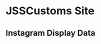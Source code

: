 # JSSCustoms Site

## Instagram Display Data

<!-- accessibility_caption: "Photo shared by @scottyscustoms on July 29, 2020 tagging @porterqwinn. Image may contain: 1 person, shoes"
comments_disabled: false
dimensions: {height: 720, width: 1080}
display_url: "https://scontent-den4-1.cdninstagram.com/v/t51.2885-15/e35/s1080x1080/116434566_302805047630704_5555825186626466616_n.jpg?_nc_ht=scontent-den4-1.cdninstagram.com&_nc_cat=104&_nc_ohc=UZxYMOqSyToAX_excIG&oh=7b41233c7434d198360719ed24c2985b&oe=5F4CC2C4"
edge_liked_by: {count: 70}
edge_media_preview_like: {count: 70}
edge_media_to_caption: {edges: Array(1)}
edge_media_to_comment: {count: 9}
edge_sidecar_to_children: {edges: Array(5)}
fact_check_information: null
fact_check_overall_rating: null
gating_info: null
id: "2364290973483554681"
is_video: false
location: null
media_overlay_info: null
media_preview: null
owner: {id: "38726079915", username: "scottyscustoms"}
shortcode: "CDPph0kJld5"
taken_at_timestamp: 1596065468
thumbnail_resources: (5) [{…}, {…}, {…}, {…}, {…}]
thumbnail_src: "https://scontent-den4-1.cdninstagram.com/v/t51.2885-15/sh0.08/e35/c240.0.960.960a/s640x640/116434566_302805047630704_5555825186626466616_n.jpg?_nc_ht=scontent-den4-1.cdninstagram.com&_nc_cat=104&_nc_ohc=UZxYMOqSyToAX_excIG&oh=bcdb39e56efacfa303cac79a84812feb&oe=5F4F08E4"
\_\_typename: "GraphSidecar"
Copyright 2020® Sargent & Associates -->

